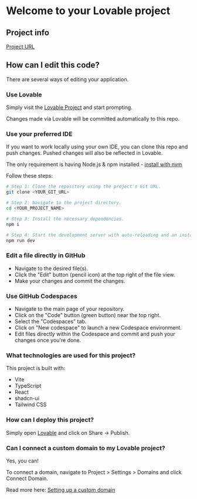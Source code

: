 # Welcome to your Lovable project

## Project info

[Project URL](https://lovable.dev/projects/94cbd5e7-b571-428e-b570-6be98092df11)

## How can I edit this code?

There are several ways of editing your application.

### Use Lovable

Simply visit the [Lovable Project](https://lovable.dev/projects/94cbd5e7-b571-428e-b570-6be98092df11) and start prompting.

Changes made via Lovable will be committed automatically to this repo.

### Use your preferred IDE

If you want to work locally using your own IDE, you can clone this repo and push changes. Pushed changes will also be reflected in Lovable.

The only requirement is having Node.js & npm installed - [install with nvm](https://github.com/nvm-sh/nvm#installing-and-updating)

Follow these steps:

```sh
# Step 1: Clone the repository using the project's Git URL.
git clone <YOUR_GIT_URL>

# Step 2: Navigate to the project directory.
cd <YOUR_PROJECT_NAME>

# Step 3: Install the necessary dependencies.
npm i

# Step 4: Start the development server with auto-reloading and an instant preview.
npm run dev
```

### Edit a file directly in GitHub

- Navigate to the desired file(s).
- Click the "Edit" button (pencil icon) at the top right of the file view.
- Make your changes and commit the changes.

### Use GitHub Codespaces

- Navigate to the main page of your repository.
- Click on the "Code" button (green button) near the top right.
- Select the "Codespaces" tab.
- Click on "New codespace" to launch a new Codespace environment.
- Edit files directly within the Codespace and commit and push your changes once you're done.

### What technologies are used for this project?

This project is built with:

- Vite
- TypeScript
- React
- shadcn-ui
- Tailwind CSS

### How can I deploy this project?

Simply open [Lovable](https://lovable.dev/projects/94cbd5e7-b571-428e-b570-6be98092df11) and click on Share -> Publish.

### Can I connect a custom domain to my Lovable project?

Yes, you can!

To connect a domain, navigate to Project > Settings > Domains and click Connect Domain.

Read more here: [Setting up a custom domain](https://docs.lovable.dev/features/custom-domain#custom-domain)
